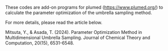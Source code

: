 These codes are add-on programs for plumed (https://www.plumed.org/) to calculate the parameter optimization of the umbrella sampling method.

For more details, please read the article below.

Mitsuta, Y., & Asada, T. (2024). Parameter Optimization Method in Multidimensional Umbrella Sampling. Journal of Chemical Theory and Computation, 20(15), 6531-6548.

